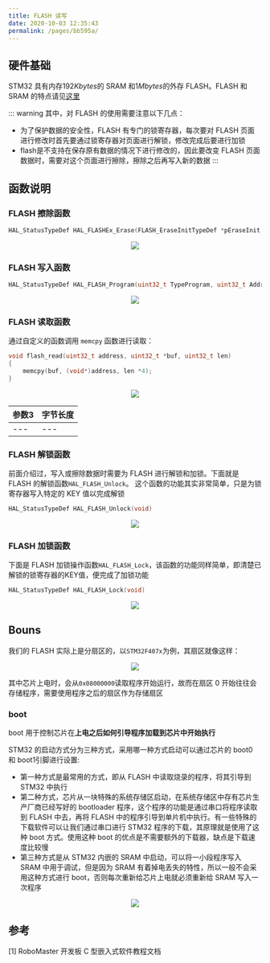 ```yaml
---
title: FLASH 读写
date: 2020-10-03 12:35:43
permalink: /pages/bb595a/
---
```

## 硬件基础

STM32 具有内存$192Kbytes$的 SRAM 和$1Mbytes$的外存 FLASH。FLASH 和 SRAM 的特点请见[这里](/pages/1c5e9d/#_1-2-存储器)

::: warning
其中，对 FLASH 的使用需要注意以下几点：
* 为了保护数据的安全性，FLASH 有专门的锁寄存器，每次要对 FLASH 页面进行修改时首先要通过锁寄存器对页面进行解锁，修改完成后要进行加锁
* flash是不支持在保存原有数据的情况下进行修改的，因此要改变 FLASH 页面数据时，需要对这个页面进行擦除，擦除之后再写入新的数据
:::

## 函数说明

### FLASH 擦除函数

```c
HAL_StatusTypeDef HAL_FLASHEx_Erase(FLASH_EraseInitTypeDef *pEraseInit, uint32_t *SectorError)
```

<div align=center><img src="https://cdn.jsdelivr.net/gh/CHANShu0508/images_shack/images/20201003124856.png"/></div>

### FLASH 写入函数

```c
HAL_StatusTypeDef HAL_FLASH_Program(uint32_t TypeProgram, uint32_t Address, uint64_t Data)
```

<div align=center><img src="https://cdn.jsdelivr.net/gh/CHANShu0508/images_shack/images/20201003125019.png"/></div>

### FLASH 读取函数

通过自定义的函数调用 `memcpy` 函数进行读取：

```c
void flash_read(uint32_t address, uint32_t *buf, uint32_t len) 
{
    memcpy(buf, (void*)address, len *4);
}
```

<div align=center><img src="https://cdn.jsdelivr.net/gh/CHANShu0508/images_shack/images/20201003125224.png"/></div>

| 参数3 | 字节长度 |
| ----- | -------- |
| ---   | ---      |

### FLASH 解锁函数

前面介绍过，写入或擦除数据时需要为 FLASH 进行解锁和加锁。下面就是 FLASH 的解锁函数`HAL_FLASH_Unlock`。 这个函数的功能其实非常简单，只是为锁寄存器写入特定的 KEY 值以完成解锁

```c
HAL_StatusTypeDef HAL_FLASH_Unlock(void)
```

<div align=center><img src="https://cdn.jsdelivr.net/gh/CHANShu0508/images_shack/images/20201003125448.png"/></div>

### FLASH 加锁函数

下面是 FLASH 加锁操作函数`HAL_FLASH_Lock`，该函数的功能同样简单，即清楚已解锁的锁寄存器的KEY值，便完成了加锁功能

```c
HAL_StatusTypeDef HAL_FLASH_Lock(void)
```

<div align=center><img src="https://cdn.jsdelivr.net/gh/CHANShu0508/images_shack/images/20201003125754.png"/></div>

## Bouns

我们的 FLASH 实际上是分扇区的，以`STM32F407x`为例，其扇区就像这样：

<div align=center><img src="https://cdn.jsdelivr.net/gh/CHANShu0508/images_shack/images/20201003130105.png"/></div>

其中芯片上电时，会从`0x08000000`读取程序开始运行，故而在扇区 0 开始往往会存储程序，需要使用程序之后的扇区作为存储扇区

### boot

boot 用于控制芯片在**上电之后如何引导程序加载到芯片中开始执行**

STM32 的启动方式分为三种方式，采用哪一种方式启动可以通过芯片的 boot0 和 boot1引脚进行设置:

* 第一种方式是最常用的方式，即从 FLASH 中读取烧录的程序，将其引导到 STM32 中执行
* 第二种方式，芯片从一块特殊的系统存储区启动，在系统存储区中存有芯片生产厂商已经写好的 bootloader 程序，这个程序的功能是通过串口将程序读取到 FLASH 中去，再将 FLASH 中的程序引导到单片机中执行。有一些特殊的下载软件可以让我们通过串口进行 STM32 程序的下载，其原理就是使用了这种 boot 方式。使用这种 boot 的优点是不需要额外的下载器，缺点是下载速度比较慢
* 第三种方式是从 STM32 内嵌的 SRAM 中启动，可以将一小段程序写入 SRAM 中用于调试，但是因为 SRAM 有着掉电丢失的特性，所以一般不会采用这种方式进行 boot，否则每次重新给芯片上电就必须重新给 SRAM 写入一次程序

<div align=center><img src="https://cdn.jsdelivr.net/gh/CHANShu0508/images_shack/images/20201003130631.png"/></div>

## 参考

[1] RoboMaster 开发板 C 型嵌入式软件教程文档